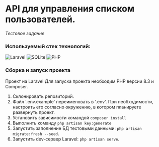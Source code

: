 # API для управления списком пользователей.
*Тестовое задание*

### Используемый стек технологий:
![Laravel](https://img.shields.io/badge/laravel-%23FF2D20.svg?style=for-the-badge&logo=laravel&logoColor=white)
![SQLite](https://img.shields.io/badge/sqlite-%23777B5.svg?style=for-the-badge&logo=sqlite&logoColor=white)
![PHP](https://img.shields.io/badge/php-%23777BB4.svg?style=for-the-badge&logo=php&logoColor=white)

### Сборка и запуск проекта
Проект на Laravel
Для запуска проекта необходим PHP версии 8.3 и Composer.
1) Склонировать репозиторий.
2) Файл '.env.example' переименовать в '.env'. При необходимости, настроить его согласно окружению, в котором планируете развернуть проект.
3) Установить зависимости командой `composer install`
4) Выполнить команду `php artisan key:generate`
5) Запустить заполнение БД тестовыми данными: `php artisan migrate:fresh --seed`.
6) Запустить dev-сервер Laravel: `php artisan serve`.

